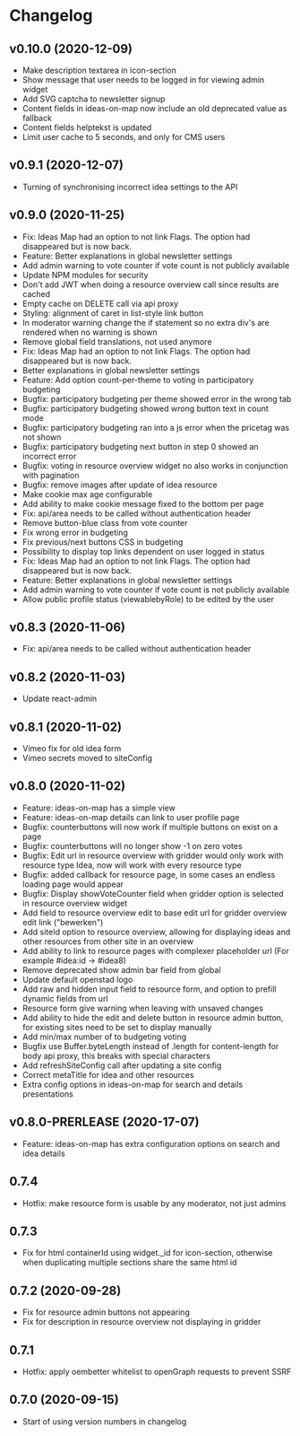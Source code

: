 # Changelog

## v0.10.0 (2020-12-09)
* Make description textarea in icon-section
* Show message that user needs to be logged in for viewing admin widget
* Add SVG captcha to newsletter signup
* Content fields in ideas-on-map now include an old deprecated value as fallback
* Content fields helptekst is updated
* Limit user cache to 5 seconds, and only for CMS users

## v0.9.1 (2020-12-07)
* Turning of synchronising incorrect idea settings to the API

## v0.9.0 (2020-11-25)
* Fix: Ideas Map had an option to not link Flags. The option had disappeared but is now back.
* Feature: Better explanations in global newsletter settings
* Add admin warning to vote counter if vote count is not publicly available
* Update NPM modules for security
* Don't add JWT when doing a resource overview call since results are cached
* Empty cache on DELETE call via api proxy
* Styling: alignment of caret in list-style link button
* In moderator warning change the if statement so no extra div's are rendered when no warning is shown
* Remove global field translations, not used anymore
* Fix: Ideas Map had an option to not link Flags. The option had disappeared but is now back.
* Better explanations in global newsletter settings
* Feature: Add option count-per-theme to voting in participatory budgeting
* Bugfix: participatory budgeting per theme showed error in the wrong tab
* Bugfix: participatory budgeting showed wrong button text in count mode
* Bugfix: participatory budgeting ran into a js error when the pricetag was not shown
* Bugfix: participatory budgeting next button in step 0 showed an incorrect error
* Bugfix: voting in resource overview widget no also works in conjunction with pagination
* Bugfix: remove images after update of idea resource
* Make cookie max age configurable
* Add ability to make cookie message fixed to the bottom per page
* Fix: api/area needs to be called without authentication header
* Remove button-blue class from vote counter
* Fix wrong error in budgeting
* Fix previous/next buttons CSS in budgeting
* Possibility to display top links dependent on user logged in status
* Fix: Ideas Map had an option to not link Flags. The option had disappeared but is now back.
* Feature: Better explanations in global newsletter settings
* Add admin warning to vote counter if vote count is not publicly available
* Allow public profile status (viewablebyRole) to be edited by the user


## v0.8.3 (2020-11-06)
* Fix: api/area needs to be called without authentication header

## v0.8.2 (2020-11-03)
* Update react-admin

## v0.8.1 (2020-11-02)
* Vimeo fix for old idea form
* Vimeo secrets moved to siteConfig

## v0.8.0 (2020-11-02)
* Feature: ideas-on-map has a simple view
* Feature: ideas-on-map details can link to user profile page
* Bugfix: counterbuttons will now work if multiple buttons on exist on a page
* Bugfix: counterbuttons will no longer show -1 on zero votes
* Bugfix: Edit url in resource overview with gridder would only work with resource type Idea, now will work with every resource type
* Bugfix: added callback for resource page, in some cases an endless loading page would appear
* Bugfix: Display showVoteCounter field when gridder option is selected in resource overview widget
* Add field to resource overview  edit to base edit url for gridder overview edit link ("bewerken")
* Add siteId option to resource overview, allowing for displaying ideas and other resources from other site in an overview
* Add ability to link to resource pages with complexer placeholder url (For example #idea:id -> #idea8)
* Remove deprecated show admin bar field from global
* Update default openstad logo
* Add raw and hidden input field to resource form, and option to prefill dynamic fields from url
* Resource form give warning when leaving with unsaved changes
* Add ability to hide the edit and delete button in resource admin button, for existing sites need to be set to display manually
* Add min/max number of to budgeting voting
* Bugfix use Buffer.byteLength instead of .length for content-length for body api proxy, this breaks with special characters
* Add refreshSiteConfig call after updating a site config
* Correct metaTitle for idea and other resources
* Extra config options in ideas-on-map for search and details presentations

## v0.8.0-PRERLEASE (2020-17-07)
* Feature: ideas-on-map has extra configuration options on search and idea details

## 0.7.4
* Hotfix: make resource form is usable by any moderator, not just admins

## 0.7.3
* Fix for html containerId using widget._id for icon-section, otherwise when duplicating multiple sections share the same html id

## 0.7.2 (2020-09-28)
* Fix for resource admin buttons not appearing
* Fix for description in resource overview not displaying in gridder

## 0.7.1
* Hotfix: apply oembetter whitelist to openGraph requests to prevent SSRF

## 0.7.0 (2020-09-15)
* Start of using version numbers in changelog
